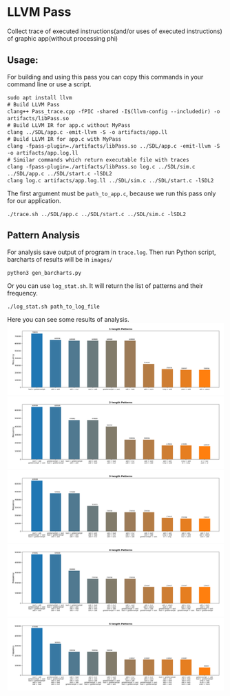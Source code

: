 # LLVM Pass
Collect trace of executed instructions(and/or uses of executed instructions) of graphic app(without processing phi)

## Usage:
For building and using this pass you can copy this commands in your command line or use a script.
```
sudo apt install llvm
# Build LLVM Pass
clang++ Pass_trace.cpp -fPIC -shared -I$(llvm-config --includedir) -o artifacts/libPass.so
# Build LLVM IR for app.c without MyPass
clang ../SDL/app.c -emit-llvm -S -o artifacts/app.ll
# Build LLVM IR for app.c with MyPass
clang -fpass-plugin=./artifacts/libPass.so ../SDL/app.c -emit-llvm -S -o artifacts/app.log.ll
# Similar commands which return executable file with traces
clang -fpass-plugin=./artifacts/libPass.so log.c ../SDL/sim.c ../SDL/app.c ../SDL/start.c -lSDL2
clang log.c artifacts/app.log.ll ../SDL/sim.c ../SDL/start.c -lSDL2
```

The first argument must be ```path_to_app.c```, because we run this pass only for our application.
```
./trace.sh ../SDL/app.c ../SDL/start.c ../SDL/sim.c -lSDL2
```


## Pattern Analysis
For analysis save output of program in ```trace.log```. Then run Python script, barcharts of results will be in ```images/```
```
python3 gen_barcharts.py
```
Or you can use ```log_stat.sh```. It will return the list of patterns and their frequency.
```
./log_stat.sh path_to_log_file
```

Here you can see some results of analysis.
![alt text](images/pattern_1.png)
![alt text](images/pattern_2.png)
![alt text](images/pattern_3.png)
![alt text](images/pattern_4.png)
![alt text](images/pattern_5.png)